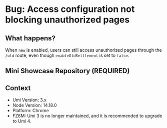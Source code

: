 # Bug: Access configuration not blocking unauthorized pages

## What happens?

When `new` is enabled, users can still access unauthorized pages through the `/old` route, even though `enableOldSettlement` is set to `false`.

## Mini Showcase Repository (REQUIRED)

## Context

- Umi Version: 3.x
- Node Version: 14.18.0
- Platform: Chrome
- FZ6M: Umi 3 is no longer maintained, and it is recommended to upgrade to Umi 4.
